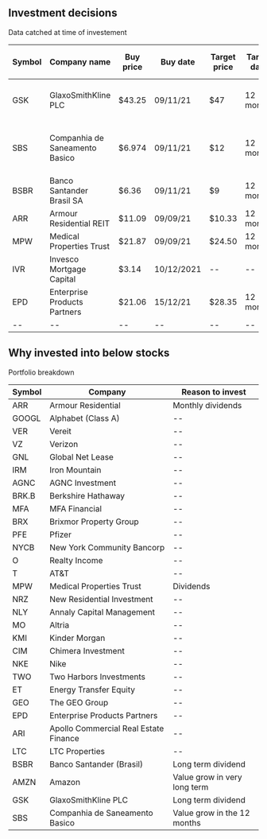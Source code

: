## Investment decisions

Data catched at time of investement

|Symbol|Company name|Buy price|Buy date|Target price|Target date|P/E ratio|Annualized dividend (2021)|Dividend yield|Dividend pay|Current price|Current dividend yield|Source|Why?|
|--|--|--|--|--|--|--|--|--|--|--|--|--|--|
|GSK|GlaxoSmithKline PLC|$43.25|09/11/21|$47|12 months|18.11|$2.064|4.76%|Q|--|--|[Link](https://www.fool.com/quote/nyse/gsk/?ftm_campaign=site_search&ftm_veh=free_search&ftm_mes=&ftm_derby=gsk&ftm_heat=referrer)|Dividend grow for very long time|
|SBS|Companhia de Saneamento Basico|$6.974|09/11/21|$12|12 months|9.81|$0.06|0.93%|Y|--|--|[Link](https://www.fool.com/quote/nyse/sbs/?ftm_campaign=site_search&ftm_veh=free_search&ftm_mes=&ftm_derby=sbs&ftm_heat=referrer)|Value grow in the next 12 months|
|BSBR|Banco Santander Brasil SA|$6.36|09/11/21|$9|12 months|14.98|$0.58|9.11%|Q|--|--|[Link](https://www.fool.com/quote/nyse/bsbr/?ftm_campaign=site_search&ftm_veh=free_search&ftm_mes=&ftm_derby=bsbr&ftm_heat=referrer)|Dividend yield|
|ARR|Armour Residential REIT|$11.09|09/09/21|$10.33|12 months|6.11|$1.2|11.66%|M|--|--|[Link](https://www.nasdaq.com/market-activity/stocks/arr/dividend-history)|Dividends|
|MPW|Medical Properties Trust|$21.87|09/09/21|$24.50|12 months|22.49|$1.12|5.17%|Q|--|--|[Link](https://www.nasdaq.com/market-activity/stocks/mpw/dividend-history)|Dividends|
|IVR|Invesco Mortgage Capital|$3.14|10/12/2021|--|--|8.38|$0.36|11.46%|Q|--|--|--|Dividends|
|EPD|Enterprise Products Partners|$21.06|15/12/21|$28.35|12 months|11.69|$1.80|8.5%|Q|--|--|--|Dividends|
|--|--|--|--|--|--|--|--|--|--|--|--|--|--|

## Why invested into below stocks

Portfolio breakdown

| Symbol | Company |Reason to invest|
|--|--|--|
| ARR | Armour Residential |Monthly dividends|
| GOOGL | Alphabet (Class A) |--|
| VER | Vereit |--|
| VZ| Verizon |--|
| GNL | Global Net Lease |--|
| IRM | Iron Mountain |--|
| AGNC | AGNC Investment |--|
| BRK.B | Berkshire Hathaway |--|
| MFA | MFA Financial |--|
| BRX | Brixmor Property Group |--|
| PFE | Pfizer |--|
| NYCB | New York Community Bancorp |--|
| O | Realty Income |--|
| T | AT&T |--|
| MPW | Medical Properties Trust |Dividends|
| NRZ | New Residential Investment |--|
| NLY | Annaly Capital Management |--|
| MO | Altria |--|
| KMI | Kinder Morgan |--|
| CIM | Chimera Investment |--|
| NKE | Nike |--|
| TWO | Two Harbors Investments |--|
| ET | Energy Transfer Equity |--|
| GEO | The GEO Group |--|
| EPD | Enterprise Products Partners |--|
| ARI | Apollo Commercial Real Estate Finance |--|
| LTC | LTC Properties |--|
| BSBR | Banco Santander (Brasil) |Long term dividend|
| AMZN | Amazon |Value grow in very long term|
| GSK | GlaxoSmithKline PLC |Long term dividend|
| SBS | Companhia de Saneamento Basico |Value grow in the 12 months|
